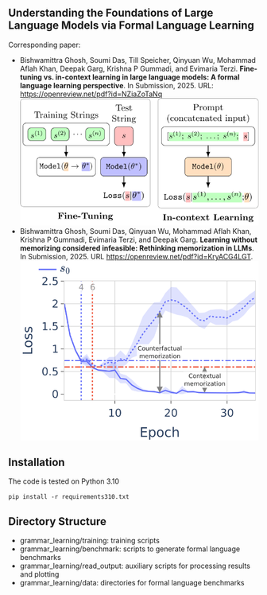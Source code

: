## Understanding the Foundations of Large Language Models via Formal Language Learning
Corresponding paper:
- Bishwamittra Ghosh, Soumi Das, Till Speicher, Qinyuan Wu, Mohammad Aflah Khan, Deepak Garg, Krishna P Gummadi, and Evimaria
Terzi. **Fine-tuning vs. in-context learning in large language models: A formal language learning perspective**. In Submission, 2025. URL: https://openreview.net/pdf?id=NZiaZoTaNq
![](illustrations/ft_vs_icl.svg "LLMs learn in two modes. Which one is more language proficient?")
- Bishwamittra Ghosh, Soumi Das, Qinyuan Wu, Mohammad Aflah Khan, Krishna P Gummadi, Evimaria Terzi, and Deepak Garg. **Learning without memorizing considered infeasible: Rethinking memorization in LLMs**. In Submission, 2025. URL https://openreview.net/pdf?id=KryACG4LGT.
![](illustrations/memorization_measures.svg "Contextual memorization disentangles between contextual learning and memorization, and connects learning-based memorization measures to privacy-based memorization measures.")


## Installation
The code is tested on Python 3.10
```
pip install -r requirements310.txt
```

## Directory Structure
- grammar_learning/training: training scripts
- grammar_learning/benchmark: scripts to generate formal language benchmarks
- grammar_learning/read_output: auxiliary scripts for processing results and plotting
- grammar_learning/data: directories for formal language benchmarks